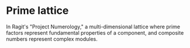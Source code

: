 # Prime lattice

In Ragit's "Project Numerology," a multi-dimensional lattice where prime factors represent fundamental properties of a component, and composite numbers represent complex modules.
